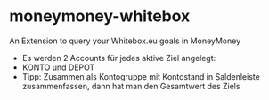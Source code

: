 # moneymoney-whitebox
An Extension to query your Whitebox.eu goals in MoneyMoney

* Es werden 2 Accounts für jedes aktive Ziel angelegt:
* KONTO und DEPOT
* Tipp: Zusammen als Kontogruppe mit Kontostand in Saldenleiste zusammenfassen, dann hat man den Gesamtwert des Ziels
